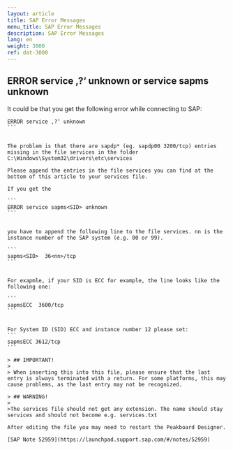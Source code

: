 ```yaml
---
layout: article
title: SAP Error Messages
menu_title: SAP Error Messages
description: SAP Error Messages
lang: en
weight: 3000
ref: dat-3000
---
```


## ERROR service ‚?‘ unknown or service sapms unknown
It could be that you get the following error while connecting to SAP:

````
ERROR service ‚?‘ unknown
```


The problem is that there are sapdp* (eg. sapdp00 3200/tcp) entries missing in the file services in the folder C:\Windows\System32\drivers\etc\services

Please append the entries in the file services you can find at the bottom of this article to your services file.

If you get the

```
ERROR service sapms<SID> unknown
```
 
 
you have to append the following line to the file services. nn is the instance number of the SAP system (e.g. 00 or 99).

```
sapms<SID>  36<nn>/tcp
```
 
 
For exapmle, if your SID is ECC for example, the line looks like the following one:

```
sapmsECC  3600/tcp  
```


For System ID (SID) ECC and instance number 12 please set:
```
sapmsECC 3612/tcp
```

> ## IMPORTANT!
>
> When inserting this into this file, please ensure that the last entry is always terminated with a return. For some platforms, this may cause problems, as the last entry may not be recognized.

> ## WARNING!
>
>The services file should not get any extension. The name should stay services and should not become e.g. services.txt

After editing the file you may need to restart the Peakboard Designer.

[SAP Note 52959](https://launchpad.support.sap.com/#/notes/52959)